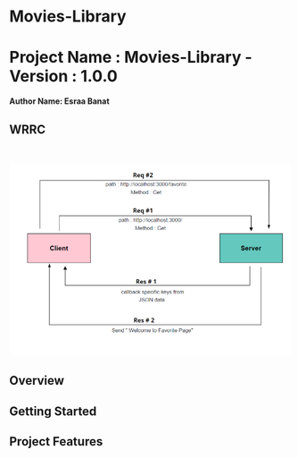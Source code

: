 # Movies-Library

# Project Name : Movies-Library - Version : 1.0.0

**Author Name: Esraa Banat**

## WRRC 
<br>

![](/WRRC.png)

## Overview

## Getting Started
<!-- What are the steps that a user must take in order to build this app on their own machine and get it running? -->

## Project Features
<!-- What are the features included in you app -->